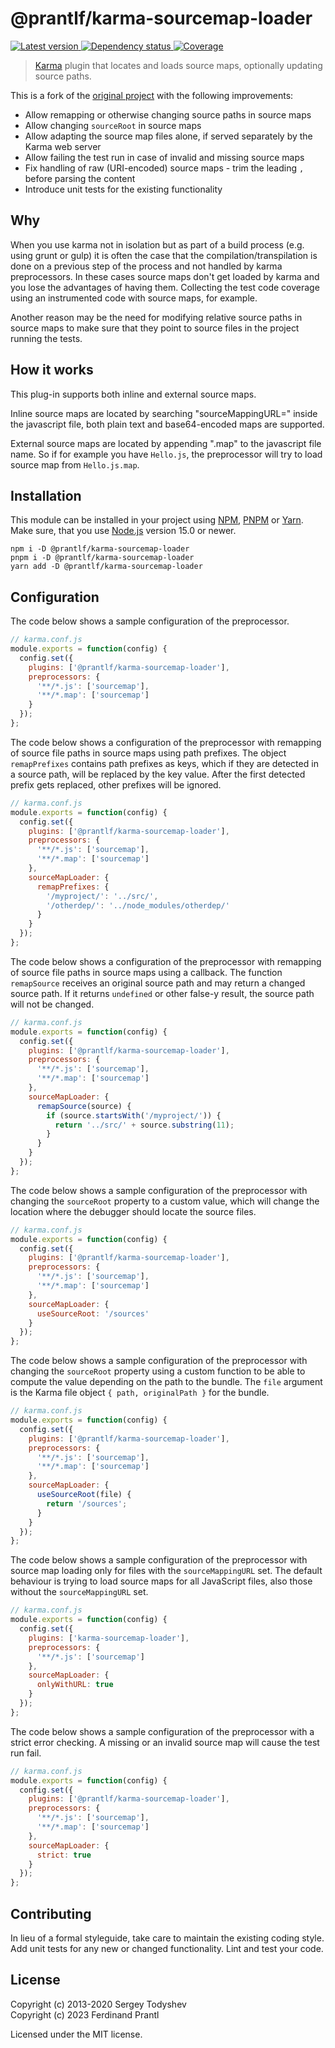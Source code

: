 # @prantlf/karma-sourcemap-loader

[![Latest version](https://img.shields.io/npm/v/@prantlf/karma-sourcemap-loader)
 ![Dependency status](https://img.shields.io/librariesio/release/npm/@prantlf/karma-sourcemap-loader)
](https://www.npmjs.com/package/@prantlf/karma-sourcemap-loader)
[![Coverage](https://codecov.io/gh/prantlf/karma-sourcemap-loader/branch/master/graph/badge.svg)](https://codecov.io/gh/prantlf/karma-sourcemap-loader)

> [Karma] plugin that locates and loads source maps, optionally updating source paths.

This is a fork of the [original project] with the following improvements:

* Allow remapping or otherwise changing source paths in source maps
* Allow changing `sourceRoot` in source maps
* Allow adapting the source map files alone, if served separately by the Karma web server
* Allow failing the test run in case of invalid and missing source maps
* Fix handling of raw (URI-encoded) source maps - trim the leading `,` before parsing the content
* Introduce unit tests for the existing functionality

## Why

When you use karma not in isolation but as part of a build process (e.g. using grunt
or gulp) it is often the case that the compilation/transpilation is done on a previous
step of the process and not handled by karma preprocessors. In these cases source maps
don't get loaded by karma and you lose the advantages of having them. Collecting
the test code coverage using an instrumented code with source maps, for example.

Another reason may be the need for modifying relative source paths in source maps
to make sure that they point to source files in the project running the tests.

## How it works

This plug-in supports both inline and external source maps.

Inline source maps are located by searching "sourceMappingURL=" inside the javascript
file, both plain text and base64-encoded maps are supported.

External source maps are located by appending ".map" to the javascript file name.
So if for example you have `Hello.js`, the preprocessor will try to load source map from
`Hello.js.map`.

## Installation

This module can be installed in your project using [NPM], [PNPM] or [Yarn]. Make sure, that you use [Node.js] version 15.0 or newer.

    npm i -D @prantlf/karma-sourcemap-loader
    pnpm i -D @prantlf/karma-sourcemap-loader
    yarn add -D @prantlf/karma-sourcemap-loader

## Configuration

The code below shows a sample configuration of the preprocessor.

```js
// karma.conf.js
module.exports = function(config) {
  config.set({
    plugins: ['@prantlf/karma-sourcemap-loader'],
    preprocessors: {
      '**/*.js': ['sourcemap'],
      '**/*.map': ['sourcemap']
    }
  });
};
```

The code below shows a configuration of the preprocessor with remapping of source file paths in source maps using path prefixes. The object `remapPrefixes` contains path prefixes as keys, which if they are detected in a source path, will be replaced by the key value. After the first detected prefix gets replaced, other prefixes will be ignored.

```js
// karma.conf.js
module.exports = function(config) {
  config.set({
    plugins: ['@prantlf/karma-sourcemap-loader'],
    preprocessors: {
      '**/*.js': ['sourcemap'],
      '**/*.map': ['sourcemap']
    },
    sourceMapLoader: {
      remapPrefixes: {
        '/myproject/': '../src/',
        '/otherdep/': '../node_modules/otherdep/'
      }
    }
  });
};
```

The code below shows a configuration of the preprocessor with remapping of source file paths in source maps using a callback. The function `remapSource` receives an original source path and may return a changed source path. If it returns `undefined` or other false-y result, the source path will not be changed.

```js
// karma.conf.js
module.exports = function(config) {
  config.set({
    plugins: ['@prantlf/karma-sourcemap-loader'],
    preprocessors: {
      '**/*.js': ['sourcemap'],
      '**/*.map': ['sourcemap']
    },
    sourceMapLoader: {
      remapSource(source) {
        if (source.startsWith('/myproject/')) {
          return '../src/' + source.substring(11);
        }
      }
    }
  });
};
```

The code below shows a sample configuration of the preprocessor with changing the `sourceRoot` property to a custom value, which will change the location where the debugger should locate the source files.

```js
// karma.conf.js
module.exports = function(config) {
  config.set({
    plugins: ['@prantlf/karma-sourcemap-loader'],
    preprocessors: {
      '**/*.js': ['sourcemap'],
      '**/*.map': ['sourcemap']
    },
    sourceMapLoader: {
      useSourceRoot: '/sources'
    }
  });
};
```

The code below shows a sample configuration of the preprocessor with changing the `sourceRoot` property using a custom function to be able to compute the value depending on the path to the bundle. The `file` argument is the Karma file object `{ path, originalPath }` for the bundle.

```js
// karma.conf.js
module.exports = function(config) {
  config.set({
    plugins: ['@prantlf/karma-sourcemap-loader'],
    preprocessors: {
      '**/*.js': ['sourcemap'],
      '**/*.map': ['sourcemap']
    },
    sourceMapLoader: {
      useSourceRoot(file) {
        return '/sources';
      }
    }
  });
};
```

The code below shows a sample configuration of the preprocessor with source map loading only for files with the `sourceMappingURL` set. The default behaviour is trying to load source maps for all JavaScript files, also those without the `sourceMappingURL` set.

```js
// karma.conf.js
module.exports = function(config) {
  config.set({
    plugins: ['karma-sourcemap-loader'],
    preprocessors: {
      '**/*.js': ['sourcemap']
    },
    sourceMapLoader: {
      onlyWithURL: true
    }
  });
};
```

The code below shows a sample configuration of the preprocessor with a strict error checking. A missing or an invalid source map will cause the test run fail.

```js
// karma.conf.js
module.exports = function(config) {
  config.set({
    plugins: ['@prantlf/karma-sourcemap-loader'],
    preprocessors: {
      '**/*.js': ['sourcemap'],
      '**/*.map': ['sourcemap']
    },
    sourceMapLoader: {
      strict: true
    }
  });
};
```

## Contributing

In lieu of a formal styleguide, take care to maintain the existing coding style. Add unit tests for any new or changed functionality. Lint and test your code.

## License

Copyright (c) 2013-2020 Sergey Todyshev<br>
Copyright (c) 2023 Ferdinand Prantl

Licensed under the MIT license.

[original project]: https://github.com/demerzel3/karma-sourcemap-loader
[Node.js]: http://nodejs.org/
[NPM]: https://www.npmjs.com/
[PNPM]: https://pnpm.io/
[Yarn]: https://yarnpkg.com/
[Karma]: https://karma-runner.github.io/
